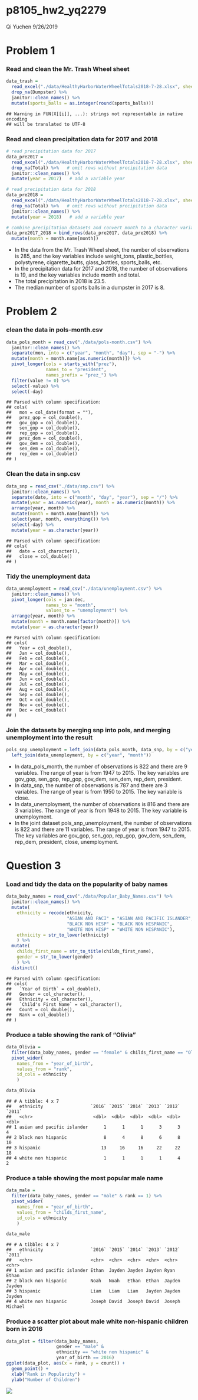 p8105\_hw2\_yq2279
================
Qi Yuchen
9/26/2019

# Problem 1

### Read and clean the Mr. Trash Wheel sheet

``` r
data_trash = 
  read_excel("./data/HealthyHarborWaterWheelTotals2018-7-28.xlsx", sheet = 1, range = "A2:N336") %>% 
  drop_na(Dumpster) %>% 
  janitor::clean_names() %>% 
  mutate(sports_balls = as.integer(round(sports_balls)))
```

    ## Warning in FUN(X[[i]], ...): strings not representable in native encoding
    ## will be translated to UTF-8

### Read and clean precipitation data for 2017 and 2018

``` r
# read precipitation data for 2017
data_pre2017 = 
  read_excel("./data/HealthyHarborWaterWheelTotals2018-7-28.xlsx", sheet = 4, range = "A2:B14") %>% 
  drop_na(Total) %>%   # omit rows without precipitation data
  janitor::clean_names() %>% 
  mutate(year = 2017)   # add a variable year

# read precipitation data for 2018
data_pre2018 = 
  read_excel("./data/HealthyHarborWaterWheelTotals2018-7-28.xlsx", sheet = 3, range = "A2:B14") %>% 
  drop_na(Total) %>%   # omit rows without precipitation data
  janitor::clean_names() %>% 
  mutate(year = 2018)   # add a variable year

# combine precipitation datasets and convert month to a character variable
data_pre2017_2018 = bind_rows(data_pre2017, data_pre2018) %>% 
  mutate(month = month.name[month])
```

  - In the data from the Mr. Trash Wheel sheet, the number of
    observations is 285, and the key variables include weight\_tons,
    plastic\_bottles, polystyrene, cigarette\_butts, glass\_bottles,
    sports\_balls, etc.
  - In the precipitation data for 2017 and 2018, the number of
    observations is 19, and the key variables include month and total.
  - The total precipitation in 2018 is 23.5.
  - The median number of sports balls in a dumpster in 2017 is 8.

# Problem 2

### clean the data in pols-month.csv

``` r
data_pols_month = read_csv("./data/pols-month.csv") %>%
  janitor::clean_names() %>%
  separate(mon, into = c("year", "month", "day"), sep = "-") %>% 
  mutate(month = month.name[as.numeric(month)]) %>% 
  pivot_longer(cols = starts_with("prez"),
               names_to = "president",
               names_prefix = "prez_") %>%
  filter(value != 0) %>% 
  select(-value) %>% 
  select(-day)
```

    ## Parsed with column specification:
    ## cols(
    ##   mon = col_date(format = ""),
    ##   prez_gop = col_double(),
    ##   gov_gop = col_double(),
    ##   sen_gop = col_double(),
    ##   rep_gop = col_double(),
    ##   prez_dem = col_double(),
    ##   gov_dem = col_double(),
    ##   sen_dem = col_double(),
    ##   rep_dem = col_double()
    ## )

### Clean the data in snp.csv

``` r
data_snp = read_csv("./data/snp.csv") %>%
  janitor::clean_names() %>%
  separate(date, into = c("month", "day", "year"), sep = "/") %>%
  mutate(year = as.numeric(year), month = as.numeric(month)) %>% 
  arrange(year, month) %>%
  mutate(month = month.name[month]) %>%
  select(year, month, everything()) %>% 
  select(-day) %>% 
  mutate(year = as.character(year))
```

    ## Parsed with column specification:
    ## cols(
    ##   date = col_character(),
    ##   close = col_double()
    ## )

### Tidy the unemployment data

``` r
data_unemployment = read_csv("./data/unemployment.csv") %>%
  janitor::clean_names() %>%
  pivot_longer(cols = jan:dec,
               names_to = "month",
               values_to = "unemployment") %>%
  arrange(year, month) %>%
  mutate(month = month.name[factor(month)]) %>% 
  mutate(year = as.character(year))
```

    ## Parsed with column specification:
    ## cols(
    ##   Year = col_double(),
    ##   Jan = col_double(),
    ##   Feb = col_double(),
    ##   Mar = col_double(),
    ##   Apr = col_double(),
    ##   May = col_double(),
    ##   Jun = col_double(),
    ##   Jul = col_double(),
    ##   Aug = col_double(),
    ##   Sep = col_double(),
    ##   Oct = col_double(),
    ##   Nov = col_double(),
    ##   Dec = col_double()
    ## )

### Join the datasets by merging snp into pols, and merging unemployment into the result

``` r
pols_snp_unemployment = left_join(data_pols_month, data_snp, by = c("year", "month")) %>% 
  left_join(data_unemployment, by = c("year", "month"))
```

  - In data\_pols\_month, the number of observations is 822 and there
    are 9 variables. The range of year is from 1947 to 2015. The key
    variables are gov\_gop, sen\_gop, rep\_gop, gov\_dem, sen\_dem,
    rep\_dem, president.
  - In data\_snp, the number of observations is 787 and there are 3
    variables. The range of year is from 1950 to 2015. The key variable
    is close.
  - In data\_unemployment, the number of observations is 816 and there
    are 3 variables. The range of year is from 1948 to 2015. The key
    variable is unemployment.
  - In the joint dataset pols\_snp\_unemployment, the number of
    observations is 822 and there are 11 variables. The range of year is
    from 1947 to 2015. The key variables are gov\_gop, sen\_gop,
    rep\_gop, gov\_dem, sen\_dem, rep\_dem, president, close,
    unemployment.

# Question 3

### Load and tidy the data on the popularity of baby names

``` r
data_baby_names = read_csv("./data/Popular_Baby_Names.csv") %>% 
  janitor::clean_names() %>%
  mutate(
    ethnicity = recode(ethnicity, 
                       "ASIAN AND PACI" = "ASIAN AND PACIFIC ISLANDER",
                       "BLACK NON HISP" = "BLACK NON HISPANIC",
                       "WHITE NON HISP" = "WHITE NON HISPANIC"),
    ethnicity = str_to_lower(ethnicity)
    ) %>% 
  mutate(
    childs_first_name = str_to_title(childs_first_name),
    gender = str_to_lower(gender)
    ) %>% 
  distinct()
```

    ## Parsed with column specification:
    ## cols(
    ##   `Year of Birth` = col_double(),
    ##   Gender = col_character(),
    ##   Ethnicity = col_character(),
    ##   `Child's First Name` = col_character(),
    ##   Count = col_double(),
    ##   Rank = col_double()
    ## )

### Produce a table showing the rank of “Olivia”

``` r
data_Olivia = 
  filter(data_baby_names, gender == "female" & childs_first_name == "Olivia") %>% 
  pivot_wider(
    names_from = "year_of_birth",
    values_from = "rank",
    id_cols = ethnicity
    )

data_Olivia
```

    ## # A tibble: 4 x 7
    ##   ethnicity                  `2016` `2015` `2014` `2013` `2012` `2011`
    ##   <chr>                       <dbl>  <dbl>  <dbl>  <dbl>  <dbl>  <dbl>
    ## 1 asian and pacific islander      1      1      1      3      3      4
    ## 2 black non hispanic              8      4      8      6      8     10
    ## 3 hispanic                       13     16     16     22     22     18
    ## 4 white non hispanic              1      1      1      1      4      2

### Produce a table showing the most popular male name

``` r
data_male = 
  filter(data_baby_names, gender == "male" & rank == 1) %>%
  pivot_wider(
    names_from = "year_of_birth",
    values_from = "childs_first_name",
    id_cols = ethnicity
    )

data_male
```

    ## # A tibble: 4 x 7
    ##   ethnicity                  `2016` `2015` `2014` `2013` `2012` `2011` 
    ##   <chr>                      <chr>  <chr>  <chr>  <chr>  <chr>  <chr>  
    ## 1 asian and pacific islander Ethan  Jayden Jayden Jayden Ryan   Ethan  
    ## 2 black non hispanic         Noah   Noah   Ethan  Ethan  Jayden Jayden 
    ## 3 hispanic                   Liam   Liam   Liam   Jayden Jayden Jayden 
    ## 4 white non hispanic         Joseph David  Joseph David  Joseph Michael

### Produce a scatter plot about male white non-hispanic children born in 2016

``` r
data_plot = filter(data_baby_names, 
                   gender == "male" & 
                   ethnicity == "white non hispanic" & 
                   year_of_birth == 2016)
ggplot(data_plot, aes(x = rank, y = count)) +
  geom_point() +
  xlab("Rank in Popularity") +
  ylab("Number of Children") 
```

![](p8105_hw2_yq2279_files/figure-gfm/unnamed-chunk-10-1.png)<!-- -->
